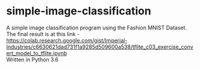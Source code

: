 # simple-image-classification
A simple image classification program using the Fashion MNIST Dataset. <br>
The final result is at this link - https://colab.research.google.com/gist/Imperial-Industries/c6630621dad731f1a9285d509600a538/tflite_c03_exercise_convert_model_to_tflite.ipynb <br>
Written in Python 3.6
